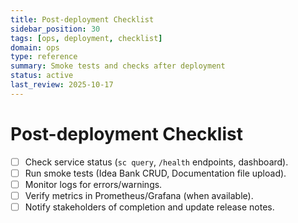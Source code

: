 ```yaml
---
title: Post-deployment Checklist
sidebar_position: 30
tags: [ops, deployment, checklist]
domain: ops
type: reference
summary: Smoke tests and checks after deployment
status: active
last_review: 2025-10-17
---
```


# Post-deployment Checklist

- [ ] Check service status (`sc query`, `/health` endpoints, dashboard).
- [ ] Run smoke tests (Idea Bank CRUD, Documentation file upload).
- [ ] Monitor logs for errors/warnings.
- [ ] Verify metrics in Prometheus/Grafana (when available).
- [ ] Notify stakeholders of completion and update release notes.